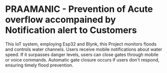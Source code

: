 # PRAAMANIC - Prevention of Acute overflow accompained by Notification alert to Customers
This IoT system, employing Esp32 and Blynk, this Project monitors floods and controls water channels. Users receive mobile notifications about water speed. If it surpasses danger levels, users can close gates through mobile or voice commands. Automatic gate closure occurs if users don't respond, ensuring timely flood prevention.
